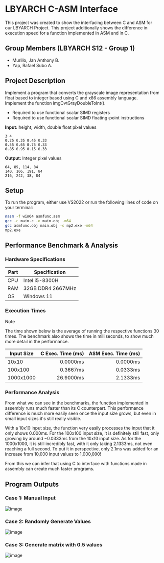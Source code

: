 # LBYARCH C-ASM Interface
This project was created to show the interfacing between C and ASM for our LBYARCH Project. This project additionally shows the difference in execution speed for a function implemented in ASM and in C.

## Group Members (LBYARCH S12 - Group 1)
- Murillo, Jan Anthony B.
- Yap, Rafael Subo A.

## Project Description
Implement a program that converts the grayscale image representation from float based to integer based using C and x86 assembly language. Implement the function imgCvtGrayDoubleToInt().
* Required to use functional scalar SIMD registers
* Required to use functional scalar SIMD floating-point instructions

**Input:** height, width, double float pixel values
```
3 4
0.25 0.35 0.45 0.33
0.55 0.65 0.75 0.33
0.85 0.95 0.15 0.33
```

**Output:** Integer pixel values
```
64, 89, 114, 84
140, 166, 191, 84
216, 242, 38, 84
```

## Setup
To run the program, either use VS2022 or run the following lines of code on your terminal:
```sh
nasm -f win64 asmfunc.asm
gcc -c main.c -o main.obj -m64
gcc asmfunc.obj main.obj -o mp2.exe -m64
mp2.exe
```

## Performance Benchmark & Analysis
### Hardware Specifications
| Part | Specification |
| --- | --- |
| CPU | Intel i5-8300H |
| RAM | 32GB DDR4 2667MHz |
| OS | Windows 11 |

### Execution Times
> [!NOTE]
> The time shown below is the average of running the respective functions 30 times.
> The benchmark also shows the time in milliseconds, to show much more detail in the performance.

| Input Size | C Exec. Time (ms) | ASM Exec. Time (ms) |
| ------------- | -------------: | -------------: |
| 10x10 | 0.0000ms | 0.0000ms |
| 100x100 | 0.3667ms | 0.0333ms |
| 1000x1000 | 26.9000ms | 2.1333ms |

### Performance Analysis
From what we can see in the benchmarks, the function implemented in assembly runs much faster than its C counterpart. This performance difference is much more easily seen once the input size grows, but even in small input sizes it's still really visible.

With a 10x10 input size, the function very easily processes the input that it only shows 0.000ms. For the 100x100 input size, it is definitely still fast, only growing by around ~0.0333ms from the 10x10 input size. As for the 1000x1000, it is still incredibly fast, with it only taking 2.1333ms, not even reaching a full second. To put it in perspective, only 2.1ms was added for an increase from 10,000 input values to 1,000,000!

From this we can infer that using C to interface with functions made in assembly can create much faster programs. 

## Program Outputs
### Case 1: Manual Input
![image](https://github.com/user-attachments/assets/f93fb0b8-dea5-43bc-9901-66675ae8eaec)

### Case 2: Randomly Generate Values
![image](https://github.com/user-attachments/assets/e7a9967d-2b5f-418e-9f66-8154d8494fc2)

### Case 3: Generate matrix with 0.5 values
![image](https://github.com/user-attachments/assets/b79f0668-b53c-45d5-bc0e-ec6895d3fafd)
